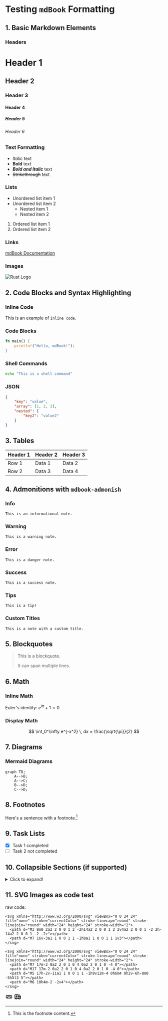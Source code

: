 # Testing `mdBook` Formatting

## 1. Basic Markdown Elements

### Headers

# Header 1
## Header 2
### Header 3
#### Header 4
##### Header 5
###### Header 6

### Text Formatting

- *Italic* text
- **Bold** text
- ***Bold and Italic*** text
- ~~Strikethrough~~ text

### Lists

- Unordered list item 1
- Unordered list item 2
  - Nested item 1
  - Nested item 2

1. Ordered list item 1
2. Ordered list item 2

### Links

[mdBook Documentation](https://rust-lang.github.io/mdBook/index.html)

### Images

![Rust Logo](https://www.rust-lang.org/logos/rust-logo-512x512.png)

## 2. Code Blocks and Syntax Highlighting

### Inline Code

This is an example of `inline code`.

### Code Blocks

```rust
fn main() {
    println!("Hello, mdBook!");
}
```

### Shell Commands

```sh
echo "This is a shell command"
```

### JSON

```json
{
    "key": "value",
    "array": [1, 2, 3],
    "nested": {
        "key2": "value2"
    }
}
```

## 3. Tables

| Header 1 | Header 2 | Header 3 |
|----------|----------|----------|
| Row 1    | Data 1   | Data 2   |
| Row 2    | Data 3   | Data 4   |

## 4. Admonitions with `mdbook-admonish`

### Info

```admonish info
This is an informational note.
```

### Warning

```admonish warning
This is a warning note.
```

### Error

```admonish danger
This is a danger note.
```

### Success

```admonish success
This is a success note.
```

### Tips

```admonish tip
This is a tip!
```

### Custom Titles

```admonish note title="Custom Note Title"
This is a note with a custom title.
```

## 5. Blockquotes

> This is a blockquote.
>
> It can span multiple lines.

## 6. Math

### Inline Math

Euler's identity: $e^{i\pi} + 1 = 0$

### Display Math

$$
\int_0^\infty e^{-x^2} \, dx = \frac{\sqrt{\pi}}{2}
$$

## 7. Diagrams

### Mermaid Diagrams

```mermaid
graph TD;
    A-->B;
    A-->C;
    B-->D;
    C-->D;
```

## 8. Footnotes

Here's a sentence with a footnote.[^1]

[^1]: This is the footnote content.

## 9. Task Lists

- [x] Task 1 completed
- [ ] Task 2 not completed

## 10. Collapsible Sections (if supported)

<details>
  <summary>Click to expand!</summary>
  
  Hidden content here.
</details>

## 11. SVG Images as code test
raw code:
```
<svg xmlns="http://www.w3.org/2000/svg" viewBox="0 0 24 24" fill="none" stroke="currentColor" stroke-linecap="round" stroke-linejoin="round" width="24" height="24" stroke-width="2">
  <path d="M3 8m0 2a2 2 0 0 1 2 -2h14a2 2 0 0 1 2 2v4a2 2 0 0 1 -2 2h-14a2 2 0 0 1 -2 -2z"></path>
  <path d="M7 16v-3a1 1 0 0 1 1 -1h8a1 1 0 0 1 1 1v3"></path>
</svg>

<svg xmlns="http://www.w3.org/2000/svg" viewBox="0 0 24 24" fill="none" stroke="currentColor" stroke-linecap="round" stroke-linejoin="round" width="24" height="24" stroke-width="2">
  <path d="M7 17m-2 0a2 2 0 1 0 4 0a2 2 0 1 0 -4 0"></path>
  <path d="M17 17m-2 0a2 2 0 1 0 4 0a2 2 0 1 0 -4 0"></path>
  <path d="M5 17h-2v-11a1 1 0 0 1 1 -1h9v12m-4 0h6m4 0h2v-6h-8m0 -5h5l3 5"></path>
  <path d="M6 10h4m-2 -2v4"></path>
</svg>
```
<svg xmlns="http://www.w3.org/2000/svg" viewBox="0 0 24 24" fill="none" stroke="currentColor" stroke-linecap="round" stroke-linejoin="round" width="24" height="24" stroke-width="2">
  <path d="M3 8m0 2a2 2 0 0 1 2 -2h14a2 2 0 0 1 2 2v4a2 2 0 0 1 -2 2h-14a2 2 0 0 1 -2 -2z"></path>
  <path d="M7 16v-3a1 1 0 0 1 1 -1h8a1 1 0 0 1 1 1v3"></path>
</svg>

<svg xmlns="http://www.w3.org/2000/svg" viewBox="0 0 24 24" fill="none" stroke="currentColor" stroke-linecap="round" stroke-linejoin="round" width="24" height="24" stroke-width="2">
  <path d="M7 17m-2 0a2 2 0 1 0 4 0a2 2 0 1 0 -4 0"></path>
  <path d="M17 17m-2 0a2 2 0 1 0 4 0a2 2 0 1 0 -4 0"></path>
  <path d="M5 17h-2v-11a1 1 0 0 1 1 -1h9v12m-4 0h6m4 0h2v-6h-8m0 -5h5l3 5"></path>
  <path d="M6 10h4m-2 -2v4"></path>
</svg>